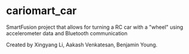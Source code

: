 # cariomart_car
SmartFusion project that allows for turning a RC car with a "wheel" using accelerometer data and Bluetooth communication

Created by Xingyang Li, Aakash Venkatesan, Benjamin Young. 
